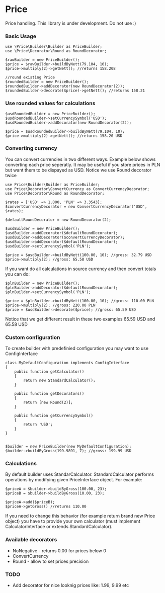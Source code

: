 Price
===========

Price handling. This library is under development. Do not use :)

### Basic Usage
```
use \Price\Builder\Builder as PriceBuilder;
use \Price\Decorator\Round as RoundDecorator;

$rawBuilder = new PriceBuilder();
$price = $rawBuilder->buildByNett(79.104, 10);
$price->multiply(2)->getNett(); //returns 158.208

//round existing Price
$roundedBuilder = new PriceBuilder();
$roundedBuilder->addDecorator(new RoundDecorator(2));
$roundedBuilder->decorate($price)->getNett(); //returns 158.21
```

### Use rounded values for calculations
```
$usdRoundedBuilder = new PriceBuilder();
$usdRoundedBuilder->setCurrencySymbol('USD');
$usdRoundedBuilder->addDecorator(new RoundDecorator(2));

$price = $usdRoundedBuilder->buildByNett(79.104, 10);
$price->multiply(2)->getNett(); //returns 158.20 USD
```

### Converting currency
You can convert currencies in two different ways. Example below shows converting each price seperatly. It may be useful if you store prices in PLN but want them to be dispayed as USD. Notice we use Round decorator twice
```
use Price\Builder\Builder as PriceBuilder;
use Price\Decorator\ConvertCurrency as ConvertCurrencyDecorator;
use Price\Decorator\Round as RoundDecorator;

$rates = ['USD' => 1.000, 'PLN' => 3.3543];
$convertCurrencyDecorator = new ConvertCurrencyDecorator('USD', $rates);

$defaultRoundDecorator = new RoundDecorator(2);

$usdBuilder = new PriceBuilder();
$usdBuilder->addDecorator($defaultRoundDecorator);
$usdBuilder->addDecorator($convertCurrencyDecorator);
$usdBuilder->addDecorator($defaultRoundDecorator);
$usdBuilder->setCurrencySymbol('PLN');

$price = $usdBuilder->buildByNett(100.00, 10); //gross: 32.79 USD
$price->multiply(2); //gross: 65.58 USD
```
If you want do all calculations in source currency and then convert totals you can do:
```
$plnBuilder = new PriceBuilder();
$plnBuilder->addDecorator($defaultRoundDecorator);
$plnBuilder->setCurrencySymbol('PLN');

$price = $plnBuilder->buildByNett(100.00, 10); //gross: 110.00 PLN
$price->multiply(2); //gross: 220.00 PLN
$price = $usdBuilder->decorate($price); //gross: 65.59 USD
```
Notice that we get different result in these two examples 65.59 USD and 65.58 USD

### Custom configuration
To create builder with predefinied configuration you may want to use ConfigInterface
```
class MyDefaultConfiguration implements ConfigInterface
{
	public function getCalculator()
	{
		return new StandardCalculator();
	}

	public function getDecorators()
	{
		return [new Round(2)];
	}

	public function getCurrencySymbol()
	{
		return 'USD';
	}
}


$builder = new PriceBuilder(new MyDefaultConfiguration);
$builder->buildByGross(199.9891, 7); //gross: 199.99 USD
```

### Calculations
By default builder uses StandarCalculator. StandardCalculator performs operations by modifying given PriceInterface object. For example:
```
$priceA = $builder->buildByGross(100.00, 23);
$priceB = $builder->buildByGross(10.00, 23);

$priceA->add($priceB);
$priceA->getGross() //returns 110.00
```
If you need to change this behavior (for example return brand new Price object) you have to provide your own calculator (must implement CalculatorInterface or extends StandardCalculator).

### Available decorators
* NoNegative - returns 0.00 for prices below 0
* ConvertCurrency
* Round - allow to set prices precision

### TODO
* Add decorator for nice looknig prices like: 1.99, 9.99 etc